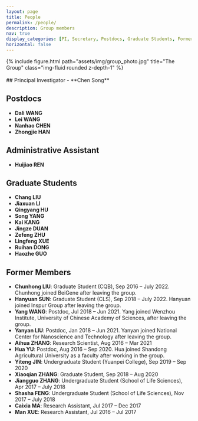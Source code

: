 ```yaml
---
layout: page
title: People
permalink: /people/
description: Group members
nav: true
display_categories: [PI, Secretary, Postdocs, Graduate Students, Former Members]
horizontal: false
---
```


<div class="row">
    <div class="col-sm-12 mt-3 mt-md-0">
        {% include figure.html path="assets/img/group_photo.jpg" title="The Group" class="img-fluid rounded z-depth-1" %}
    </div>
</div>

<br>
## Principal Investigator
- **Chen Song**

## Postdocs

- **Dali WANG** 
- **Lei WANG** 
- **Nanhao CHEN** 
- **Zhongjie HAN** 

## Administrative Assistant

- **Huijiao REN**

## Graduate Students

- **Chang LIU**
- **Jiaxuan LI**
- **Qingyang HU**
- **Song YANG**
- **Kai KANG**
- **Jingze DUAN**
- **Zefeng ZHU**
- **Lingfeng XUE**
- **Ruihan DONG**
- **Haozhe GUO**

## Former Members

- **Chunhong LIU**: Graduate Student (CQB), Sep 2016 – July 2022. Chunhong joined BeiGene after leaving the group. 
- **Hanyuan SUN**: Graduate Student (CLS), Sep 2018 – July 2022. Hanyuan joined Inspur Group after leaving the group.
- **Yang WANG**: Postdoc, Jul 2018 – Jun 2021. Yang joined Wenzhou Institute, University of Chinese Academy of Sciences, after leaving the group.
- **Yanyan LIU**: Postdoc, Jan 2018 – Jun 2021. Yanyan joined National Center for Nanoscience and Technology after leaving the group.
- **Aihua ZHANG**: Research Scientist, Aug 2016 – Mar 2021
- **Hua YU**: Postdoc, Aug 2016 – Sep 2020. Hua joined Shandong Agricultural University as a faculty after working in the group.
- **Yiteng JIN**: Undergraduate Student (Yuanpei College), Sep 2019 – Sep 2020
- **Xiaoqian ZHANG**: Graduate Student, Sep 2018 – Aug 2020
- **Jiangguo ZHANG**: Undergraduate Student (School of Life Sciences), Apr 2017 – July 2018
- **Shasha FENG**: Undergraduate Student (School of Life Sciences), Nov 2017 – July 2018
- **Caixia MA**: Research Assistant, Jul 2017 – Dec 2017
- **Man XUE**: Research Assistant, Jul 2016 – Jul 2017 

